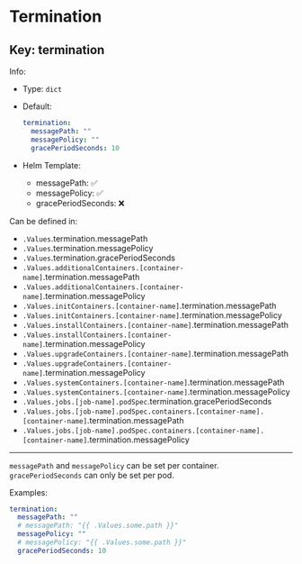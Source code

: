 # Termination

## Key: termination

Info:

- Type: `dict`
- Default:

  ```yaml
  termination:
    messagePath: ""
    messagePolicy: ""
    gracePeriodSeconds: 10
  ```

- Helm Template:
  - messagePath: ✅
  - messagePolicy: ✅
  - gracePeriodSeconds: ❌

Can be defined in:

- `.Values`.termination.messagePath
- `.Values`.termination.messagePolicy
- `.Values`.termination.gracePeriodSeconds
- `.Values.additionalContainers.[container-name]`.termination.messagePath
- `.Values.additionalContainers.[container-name]`.termination.messagePolicy
- `.Values.initContainers.[container-name]`.termination.messagePath
- `.Values.initContainers.[container-name]`.termination.messagePolicy
- `.Values.installContainers.[container-name]`.termination.messagePath
- `.Values.installContainers.[container-name]`.termination.messagePolicy
- `.Values.upgradeContainers.[container-name]`.termination.messagePath
- `.Values.upgradeContainers.[container-name]`.termination.messagePolicy
- `.Values.systemContainers.[container-name]`.termination.messagePath
- `.Values.systemContainers.[container-name]`.termination.messagePolicy
- `.Values.jobs.[job-name].podSpec`.termination.gracePeriodSeconds
- `.Values.jobs.[job-name].podSpec.containers.[container-name].[container-name]`.termination.messagePath
- `.Values.jobs.[job-name].podSpec.containers.[container-name].[container-name]`.termination.messagePolicy

---

`messagePath` and `messagePolicy` can be set per container.
`gracePeriodSeconds` can only be set per pod.

Examples:

```yaml
termination:
  messagePath: ""
  # messagePath: "{{ .Values.some.path }}"
  messagePolicy: ""
  # messagePolicy: "{{ .Values.some.path }}"
  gracePeriodSeconds: 10
```
